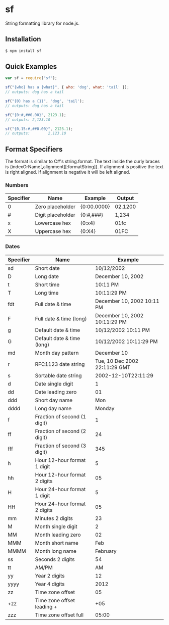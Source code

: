 # sf

String formatting library for node.js.

## Installation

```bash
$ npm install sf
```

## Quick Examples

```javascript
var sf = require("sf");

sf("{who} has a {what}", { who: 'dog', what: 'tail' });
// outputs: dog has a tail

sf("{0} has a {1}", 'dog', 'tail');
// outputs: dog has a tail

sf("{0:#,##0.00}", 2123.1);
// outputs: 2,123.10

sf("{0,15:#,##0.00}", 2123.1);
// outputs:        2,123.10
```

## Format Specifiers

The format is similar to C#'s string.format. The text inside the curly braces is {indexOrName[,alignment][:formatString]}.
If alignment is positive the text is right aligned. If alignment is negative it will be left aligned.

### Numbers

| Specifier | Name                         | Example          | Output         |
|-----------|------------------------------|------------------|----------------|
| 0         | Zero placeholder             | {0:00.0000}      | 02.1200        |
| #         | Digit placeholder            | {0:#,###}        | 1,234          |
| x         | Lowercase hex                | {0:x4}           | 01fc           |
| X         | Uppercase hex                | {0:X4}           | 01FC           |

### Dates

| Specifier | Name                         | Example                        |
|-----------|------------------------------|--------------------------------|
| sd        | Short date                   | 10/12/2002                     |
| D         | Long date                    | December 10, 2002              |
| t         | Short time                   | 10:11 PM                       |
| T         | Long time                    | 10:11:29 PM                    |
| fdt       | Full date & time             | December 10, 2002 10:11 PM     |
| F         | Full date & time (long)      | December 10, 2002 10:11:29 PM  |
| g         | Default date & time          | 10/12/2002 10:11 PM            |
| G         | Default date & time (long)   | 10/12/2002 10:11:29 PM         |
| md        | Month day pattern            | December 10                    |
| r         | RFC1123 date string          | Tue, 10 Dec 2002 22:11:29 GMT  |
| s         | Sortable date string         | 2002-12-10T22:11:29            |
| d         | Date single digit            | 1                              |
| dd        | Date leading zero            | 01                             |
| ddd       | Short day name               | Mon                            |
| dddd      | Long day name                | Monday                         |
| f         | Fraction of second (1 digit) | 1                              |
| ff        | Fraction of second (2 digit) | 24                             |
| fff       | Fraction of second (3 digit) | 345                            |
| h         | Hour 12-hour format 1 digit  | 5                              |
| hh        | Hour 12-hour format 2 digits | 05                             |
| H         | Hour 24-hour format 1 digit  | 5                              |
| HH        | Hour 24-hour format 2 digits | 05                             |
| mm        | Minutes 2 digits             | 23                             |
| M         | Month single digit           | 2                              |
| MM        | Month leading zero           | 02                             |
| MMM       | Month short name             | Feb                            |
| MMMM      | Month long name              | February                       |
| ss        | Seconds 2 digits             | 54                             |
| tt        | AM/PM                        | AM                             |
| yy        | Year 2 digits                | 12                             |
| yyyy      | Year 4 digits                | 2012                           |
| zz        | Time zone offset             | 05                             |
| +zz       | Time zone offset leading +   | +05                            |
| zzz       | Time zone offset full        | 05:00                          |

